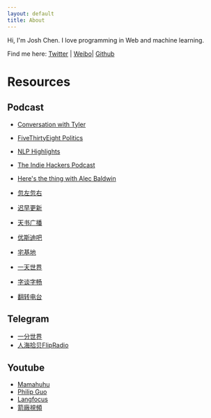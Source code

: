 ```yaml
---
layout: default
title: About
---
```


Hi, I'm Josh Chen. I love programming in Web and machine learning.

Find me here: [Twitter](https://twitter.com/josherich) | [Weibo](https://weibo.com/josherich)| [Github](https://github.com/josherich)

# Resources

## Podcast

- [Conversation with Tyler]()
- [FiveThirtyEight Politics]()
- [NLP Highlights]()
- [The Indie Hackers Podcast]()
- [Here's the thing with Alec Baldwin]()

- [忽左忽右]()
- [迟早更新]()
- [天书广播]()
- [优斯迪吧]()
- [宅基地]()
- [一天世界]()
- [字谈字畅]()
- [翻转电台]()

## Telegram

- [一分世界](https://t.me/yifenshijie)
- [人海拾贝FlipRadio](https://t.me/flipradio)

## Youtube

- [Mamahuhu](https://www.youtube.com/channel/UCmH8FWFRkbfsYj-zXsEvypQ)
- [Philip Guo](https://www.youtube.com/channel/UCmn_foEcC0mY72rzRrMzWSQ)
- [Langfocus](https://www.youtube.com/channel/UCNhX3WQEkraW3VHPyup8jkQ)
- [箭廠視頻](https://www.youtube.com/channel/UC_9AeV5Riy9AsIJZEsnsCDw)